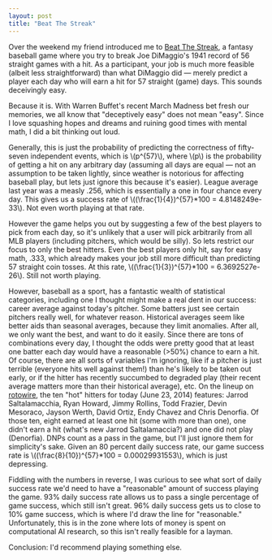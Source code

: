 ```yaml
---
layout: post
title: "Beat The Streak"
---
```


Over the weekend my friend introduced me to [Beat The Streak](http://mlb.mlb.com/mlb/fantasy/bts/y2014/splash_index.jsp), a fantasy baseball game where you try to break Joe DiMaggio's 1941 record of 56 straight games with a hit. As a participant, your job is much more feasible (albeit less straightforward) than what DiMaggio did — merely predict a player each day who will earn a hit for 57 straight (game) days. This sounds deceivingly easy.

Because it is. With Warren Buffet's recent March Madness bet fresh our memories, we all know that "deceptively easy" does not mean "easy". Since I love squashing hopes and dreams and ruining good times with mental math, I did a bit thinking out loud.

Generally, this is just the probability of predicting the correctness of fifty-seven independent events, which is \\(p^{57}\\), where \\(p\\) is the probability of getting a hit on any arbitrary day (assuming all days are equal — not an assumption to be taken lightly, since weather is notorious for affecting baseball play, but lets just ignore this because it's easier). League average last year was a measly .256, which is essentially a one in four chance every day. This gives us a success rate of \\((\frac{1}{4})^{57}\*100 = 4.8148249e-33\\). Not even worth playing at that rate.

However the game helps you out by suggesting a few of the best players to pick from each day, so it's unlikely that a user will pick arbitrarily from all MLB players (including pitchers, which would be silly). So lets restrict our focus to only the best hitters. Even the best players only hit, say for easy math, .333, which already makes your job still more difficult than predicting 57 straight coin tosses. At this rate, \\((\frac{1}{3})^{57}\*100 = 6.3692527e-26\\). Still not worth playing.

However, baseball as a sport, has a fantastic wealth of statistical categories, including one I thought might make a real dent in our success: career average against today's pitcher. Some batters just see certain pitchers really well, for whatever reason. Historical averages seem like better aids than seasonal averages, because they limit anomalies. After all, we only want the best, and want to do it easily. Since there are tons of combinations every day, I thought the odds were pretty good that at least one batter each day would have a reasonable (>50%) chance to earn a hit. Of course, there are all sorts of variables I'm ignoring, like if a pitcher is just terrible (everyone hits well against them!) than he's likely to be taken out early, or if the hitter has recently succumbed to degraded play (their recent average matters more than their historical average), etc. On the lineup on [rotowire](http://www.rotowire.com/baseball/matchup.htm), the ten "hot" hitters for today (June 23, 2014) features: Jarrod Saltalamacchia, Ryan Howard, Jimmy Rollins, Todd Frazier, Devin Mesoraco, Jayson Werth, David Ortiz, Endy Chavez and Chris Denorfia. Of those ten, eight earned at least one hit (some with more than one), one didn't earn a hit (what's new Jarrod Saltalamaccia?) and one did not play (Denorfia). DNPs count as a pass in the game, but I'll just ignore them for simplicity's sake. Given an 80 percent daily success rate, our game success rate is \\((\frac{8}{10})^{57}\*100 = 0.00029931553\\), which is just depressing.

Fiddling with the numbers in reverse, I was curious to see what sort of daily success rate we'd need to have a "reasonable" amount of success playing the game. 93% daily success rate allows us to pass a single percentage of game success, which still isn't great. 96% daily success gets us to close to 10% game success, which is where I'd draw the line for "reasonable." Unfortunately, this is in the zone where lots of money is spent on computational AI research, so this isn't really feasible for a layman.

Conclusion: I'd recommend playing something else.
